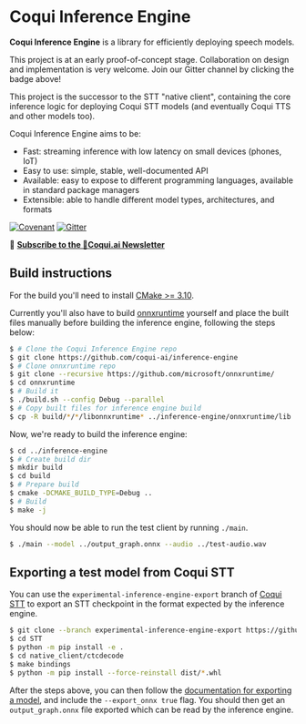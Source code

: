 # Coqui Inference Engine

**Coqui Inference Engine** is a library for efficiently deploying speech models.

This project is at an early proof-of-concept stage. Collaboration on design and implementation is very welcome. Join our Gitter channel by clicking the badge above!

This project is the successor to the STT "native client", containing the core inference logic for deploying Coqui STT models (and eventually Coqui TTS and other models too).

Coqui Inference Engine aims to be:

- Fast: streaming inference with low latency on small devices (phones, IoT)
- Easy to use: simple, stable, well-documented API
- Available: easy to expose to different programming languages, available in standard package managers
- Extensible: able to handle different model types, architectures, and formats

[![Covenant](https://camo.githubusercontent.com/7d620efaa3eac1c5b060ece5d6aacfcc8b81a74a04d05cd0398689c01c4463bb/68747470733a2f2f696d672e736869656c64732e696f2f62616467652f436f6e7472696275746f72253230436f76656e616e742d76322e3025323061646f707465642d6666363962342e737667)](CODE_OF_CONDUCT.md)
[![Gitter](https://badges.gitter.im/coqui-ai/inference-engine.svg)](https://gitter.im/coqui-ai/inference-engine?utm_source=badge&utm_medium=badge&utm_campaign=pr-badge)

📰 [**Subscribe to the 🐸Coqui.ai Newsletter**](https://coqui.ai/?subscription=true)

## Build instructions

For the build you'll need to install [CMake >= 3.10](https://cmake.org/).

Currently you'll also have to build [onnxruntime](https://onnxruntime.ai) yourself and place the built files manually before building the inference engine, following the steps below:

```bash
$ # Clone the Coqui Inference Engine repo
$ git clone https://github.com/coqui-ai/inference-engine
$ # Clone onnxruntime repo
$ git clone --recursive https://github.com/microsoft/onnxruntime/
$ cd onnxruntime
$ # Build it
$ ./build.sh --config Debug --parallel
$ # Copy built files for inference engine build
$ cp -R build/*/*/libonnxruntime* ../inference-engine/onnxruntime/lib
```

Now, we're ready to build the inference engine:

```bash
$ cd ../inference-engine
$ # Create build dir
$ mkdir build
$ cd build
$ # Prepare build
$ cmake -DCMAKE_BUILD_TYPE=Debug ..
$ # Build
$ make -j
```

You should now be able to run the test client by running `./main`.

```bash
$ ./main --model ../output_graph.onnx --audio ../test-audio.wav
```

## Exporting a test model from Coqui STT

You can use the `experimental-inference-engine-export` branch of [Coqui STT](https://github.com/coqui-ai/STT) to export an STT checkpoint in the format expected by the inference engine.

```bash
$ git clone --branch experimental-inference-engine-export https://github.com/coqui-ai/STT
$ cd STT
$ python -m pip install -e .
$ cd native_client/ctcdecode
$ make bindings
$ python -m pip install --force-reinstall dist/*.whl
```

After the steps above, you can then follow the [documentation for exporting a model](https://stt.readthedocs.io/en/latest/EXPORTING_MODELS.html#exporting-checkpoints), and include the `--export_onnx true` flag. You should then get an `output_graph.onnx` file exported which can be read by the inference engine.
